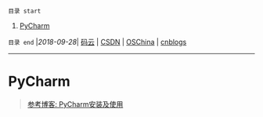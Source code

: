 `目录 start`
 
1. [PyCharm](#pycharm)

`目录 end` |_2018-09-28_| [码云](https://gitee.com/gin9) | [CSDN](http://blog.csdn.net/kcp606) | [OSChina](https://my.oschina.net/kcp1104) | [cnblogs](http://www.cnblogs.com/kuangcp)
****************************************
# PyCharm
> [参考博客: PyCharm安装及使用](https://www.jianshu.com/p/042324342bf4)



